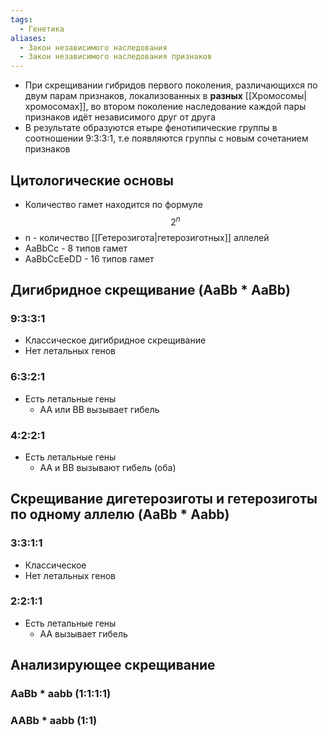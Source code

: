 ```yaml
---
tags:
  - Генетика
aliases:
  - Закон независимого наследования
  - Закон независимого наследования признаков
---
```

- При скрещивании гибридов первого поколения, различающихся по двум парам признаков, локализованных в **разных** [[Хромосомы|хромосомах]], во втором поколение наследование каждой пары признаков идёт независимого друг от друга
- В результате образуются етыре фенотипические группы в соотношении 9:3:3:1, т.е появляются группы с новым сочетанием признаков
## Цитологические основы 
- Количество гамет находится по формуле $$ 2^n $$
- n - количество [[Гетерозигота|гетерозиготных]] аллелей 
- AaBbCс - 8 типов гамет 
- AaBbCcEeDD - 16 типов гамет 
## Дигибридное скрещивание (AaBb * AaBb)
### 9:3:3:1
- Классическое дигибридное скрещивание 
- Нет летальных генов 
### 6:3:2:1
- Есть летальные гены 
	- AA или BB вызывает гибель 
### 4:2:2:1 
- Есть летальные гены 
	- AA и BB вызывают гибель (оба)
## Скрещивание дигетерозиготы и гетерозиготы по одному аллелю (AaBb * Aabb)
### 3:3:1:1
- Классическое 
- Нет летальных генов 
### 2:2:1:1
- Есть летальные гены 
	- AA вызывает гибель 
## Анализирующее скрещивание 
### AaBb * aabb (1:1:1:1)
### AABb * aabb (1:1)

